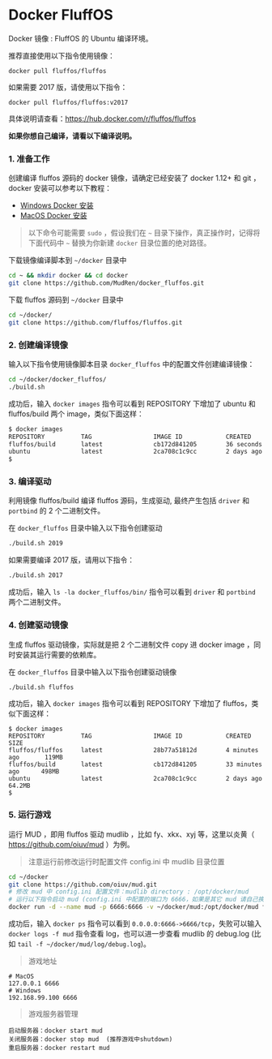 # Docker FluffOS

Docker 镜像 : FluffOS 的 Ubuntu 编译环境。

推荐直接使用以下指令使用镜像：

    docker pull fluffos/fluffos

如果需要 2017 版，请使用以下指令：

    docker pull fluffos/fluffos:v2017

具体说明请查看：https://hub.docker.com/r/fluffos/fluffos

**如果你想自己编译，请看以下编译说明。**

### 1. 准备工作

创建编译 fluffos 源码的 docker 镜像，请确定已经安装了 docker 1.12+ 和 git ，docker 安装可以参考以下教程：

* [Windows Docker 安装](https://www.runoob.com/docker/windows-docker-install.html)
* [MacOS Docker 安装](https://www.runoob.com/docker/macos-docker-install.html)

> 以下命令可能需要 `sudo` ，假设我们在 `~` 目录下操作，真正操作时，记得将下面代码中 `~` 替换为你新建 `docker` 目录位置的绝对路径。

下载镜像编译脚本到 `~/docker` 目录中

```bash
cd ~ && mkdir docker && cd docker
git clone https://github.com/MudRen/docker_fluffos.git
```

下载 fluffos 源码到 `~/docker` 目录中

```bash
cd ~/docker/
git clone https://github.com/fluffos/fluffos.git
```

### 2. 创建编译镜像

输入以下指令使用镜像脚本目录 `docker_fluffos` 中的配置文件创建编译镜像：

```bash
cd ~/docker/docker_fluffos/
./build.sh
```

成功后，输入 `docker images` 指令可以看到 REPOSITORY 下增加了 ubuntu 和 fluffos/build 两个 image，类似下面这样：

```bash
$ docker images
REPOSITORY          TAG                 IMAGE ID            CREATED             SIZE
fluffos/build       latest              cb172d841205        36 seconds ago      498MB
ubuntu              latest              2ca708c1c9cc        2 days ago          64.2MB
$
```

### 3. 编译驱动

利用镜像 fluffos/build 编译 fluffos 源码，生成驱动, 最终产生包括 `driver` 和 `portbind` 的 2 个二进制文件。

在 `docker_fluffos` 目录中输入以下指令创建驱动

```bash
./build.sh 2019
```

如果需要编译 2017 版，请用以下指令：

```bash
./build.sh 2017
```

成功后，输入 `ls -la docker_fluffos/bin/` 指令可以看到 `driver` 和 `portbind` 两个二进制文件。

### 4. 创建驱动镜像

生成 fluffos 驱动镜像，实际就是把 2 个二进制文件 copy 进 docker image ，同时安装其运行需要的依赖库。

在 `docker_fluffos` 目录中输入以下指令创建驱动镜像

```bash
./build.sh fluffos
```

成功后，输入 `docker images` 指令可以看到 REPOSITORY 下增加了 fluffos，类似下面这样：

```
$ docker images
REPOSITORY          TAG                 IMAGE ID            CREATED             SIZE
fluffos/fluffos     latest              28b77a51812d        4 minutes ago       119MB
fluffos/build       latest              cb172d841205        33 minutes ago      498MB
ubuntu              latest              2ca708c1c9cc        2 days ago          64.2MB
$
```

### 5. 运行游戏

运行 MUD ，即用 fluffos 驱动 mudlib ，比如 fy、xkx、xyj 等，这里以炎黄（ https://github.com/oiuv/mud ）为例。

> 注意运行前修改运行时配置文件 config.ini 中 mudlib 目录位置

```bash
cd ~/docker
git clone https://github.com/oiuv/mud.git
# 修改 mud 中 config.ini 配置文件：mudlib directory : /opt/docker/mud
# 运行以下指令启动 mud (config.ini 中配置的端口为 6666，如果是其它 mud 请自己换成对应端口)
docker run -d --name mud -p 6666:6666 -v ~/docker/mud:/opt/docker/mud fluffos/fluffos /opt/docker/mud/config.ini
```
成功后，输入 `docker ps` 指令可以看到 `0.0.0.0:6666->6666/tcp`，失败可以输入 `docker logs -f mud` 指令查看 log，也可以进一步查看 mudlib 的 debug.log (比如 `tail -f ~/docker/mud/log/debug.log`)。

> 游戏地址

    # MacOS
    127.0.0.1 6666
    # Windows
    192.168.99.100 6666

> 游戏服务器管理

    启动服务器：docker start mud
    关闭服务器：docker stop mud  (推荐游戏中shutdown)
    重启服务器：docker restart mud
